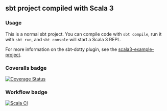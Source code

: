 ## sbt project compiled with Scala 3

### Usage

This is a normal sbt project. You can compile code with `sbt compile`, run it with `sbt run`, and `sbt console` will start a Scala 3 REPL.

For more information on the sbt-dotty plugin, see the
[scala3-example-project](https://github.com/scala/scala3-example-project/blob/main/README.md).

### Coveralls badge

[![Coverage Status](https://coveralls.io/repos/github/dennishoang/AstragaloiPrivate/badge.svg?branch=main)](https://coveralls.io/github/dennishoang/AstragaloiPrivate?branch=main)


### Workflow badge

[![Scala CI](https://github.com/dennishoang/AstragaloiPrivate/actions/workflows/scala.yml/badge.svg)](https://github.com/dennishoang/AstragaloiPrivate/actions/workflows/scala.yml)
